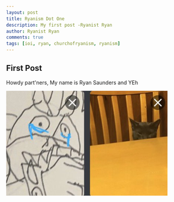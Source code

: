 ```yaml
---
layout: post
title: Ryanism Dot One
description: My first post -Ryanist Ryan
author: Ryanist Ryan
comments: true
tags: [ioi, ryan, churchofryanism, ryanism]
---
```


## **First Post**
Howdy part'ners, My name is Ryan Saunders and YEh 

![](/images/2021/memecat.jpg)
